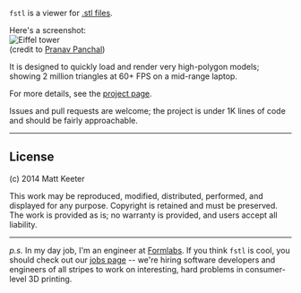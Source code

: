 `fstl` is a viewer for [.stl files](http://en.wikipedia.org/wiki/STL_\(file_format\)).

Here's a screenshot:  
![Eiffel tower](http://mattkeeter.com/projects/fstl/eiffel.png)  
(credit to [Pranav Panchal](https://grabcad.com/pranav.panchal))

It is designed to quickly load and render very high-polygon models;
showing 2 million triangles at 60+ FPS on a mid-range laptop.

For more details, see the [project page](http://mattkeeter.com/projects/fstl).

Issues and pull requests are welcome;
the project is under 1K lines of code and should be fairly approachable.

--------------------------------------------------------------------------------

License
-------
(c) 2014 Matt Keeter

This work may be reproduced, modified, distributed, performed, and displayed for any purpose. Copyright is retained and must be preserved. The work is provided as is; no warranty is provided, and users accept all liability.

--------------------------------------------------------------------------------
*p.s.* In my day job, I'm an engineer at [Formlabs](http://formlabs.com).
If you think `fstl` is cool, you should check out our
[jobs page](http://formlabs.com/jobs) -- we're hiring software developers
and engineers of all stripes to work on interesting, hard problems in
consumer-level 3D printing.

